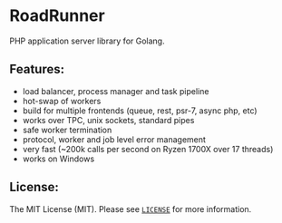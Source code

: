 RoadRunner
==========
PHP application server library for Golang.

Features:
--------
- load balancer, process manager and task pipeline
- hot-swap of workers
- build for multiple frontends (queue, rest, psr-7, async php, etc)
- works over TPC, unix sockets, standard pipes
- safe worker termination
- protocol, worker and job level error management
- very fast (~200k calls per second on Ryzen 1700X over 17 threads)
- works on Windows

License:
--------
The MIT License (MIT). Please see [`LICENSE`](./LICENSE) for more information.
